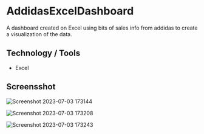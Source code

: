 # AddidasExcelDashboard

A dashboard created on Excel using bits of sales info from addidas to create a visualization of the data.

## Technology / Tools
- Excel

## Screensshot

![Screenshot 2023-07-03 173144](https://github.com/GerardRosario/AddidasExcelDashboard/assets/55461102/6b3dbc5c-45e3-43ee-b6c7-f15e6ebb1bf8)


![Screenshot 2023-07-03 173208](https://github.com/GerardRosario/AddidasExcelDashboard/assets/55461102/27e8b987-0ebf-4b1a-b5c9-b50c3f6d35a3)


![Screenshot 2023-07-03 173243](https://github.com/GerardRosario/AddidasExcelDashboard/assets/55461102/18069801-5546-40ba-9b51-251b9dd65fbf)
